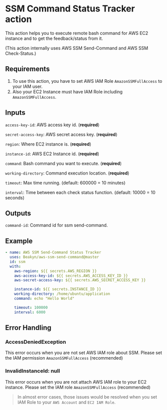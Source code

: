 # SSM Command Status Tracker action

This action helps you to execute remote bash command for AWS EC2 instance and to get the feedback/status from it.

(This action internally uses AWS SSM Send-Command and AWS SSM Check-Status.)

## Requirements

1. To use this action, you have to set AWS IAM Role `AmazonSSMFullAccess` to your IAM user.
2. Also your EC2 Instance must have IAM Role including `AmazonSSMFullAccess`.

## Inputs

`access-key-id`: AWS access key id. (**required**)

`secret-access-key`: AWS secret access key. (**required**)

`region`: Where EC2 instance is. (**required**)

`instance-id`: AWS EC2 Instance id. (**required**)

`command`: Bash command you want to execute. (**required**)

`working-directory`: Command execution location. (**required**)

`timeout`: Max time running. (default: 600000 = 10 minutes)

`interval`: Time between each check status function. (default: 10000 = 10 seconds)

## Outputs

`command-id`: Command id for ssm send-command.

## Example

```yaml
- name: AWS SSM Send-Command Status Tracker
  uses: Beakyn/aws-ssm-send-command@master
  id: ssm
  with:
    aws-region: ${{ secrets.AWS_REGION }}
    aws-access-key-id: ${{ secrets.AWS_ACCESS_KEY_ID }}
    aws-secret-access-key: ${{ secrets.AWS_SECRET_ACCESS_KEY }}

    instance-id: ${{ secrets.INSTANCE_ID }}
    working-directory: /home/ubuntu/application
    command: echo "Hello World"

    timeout: 100000
    interval: 6000
```

## Error Handling

### AccessDeniedException

This error occurs when you are not set AWS IAM role about SSM. Please set the IAM permission `AmazonSSMFullAccess` (recommended)

### InvalidInstanceId: null

This error occurs when you are not attach AWS IAM role to your EC2 instance. Please set the IAM role `AmazonSSMFullAccess` (recommended)

> In almost error cases, those issues would be resolved when you set IAM Role to your `AWS Account` and `EC2 IAM Role`.

